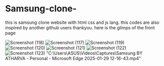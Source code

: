 # Samsung-clone-
this is samsung clone website with html css and js lang. this codes are also inspired by another github users thankyou.
here is the glimps of the front page 

![Screenshot (118)](https://github.com/user-attachments/assets/0438b19c-3292-4945-a933-b9191bb64cdd)
![Screenshot (117)](https://github.com/user-attachments/assets/10c22f1f-53e4-49f9-ba9d-5fa42fedd073)
![Screenshot (119)](https://github.com/user-attachments/assets/e273cb9f-978c-45f7-8cd5-8b25ffd6b5a2)
![Screenshot (120)](https://github.com/user-attachments/assets/9a3cb378-19e8-4ffd-8584-f262d0f4a594)
![Screenshot (121)](https://github.com/user-attachments/assets/6ddbd2ea-115f-424a-b104-2e743d20143c)
![Screenshot (122)](https://github.com/user-attachments/assets/878e8b86-84c3-4430-87e6-34d4db0f44ab)
![Screenshot (123)](https://github.com/user-attachments/assets/d5408d9f-7d74-4207-a094-e2ac86865243)
"C:\Users\ASUS\Videos\Captures\Samsung BY ATHARVA - Personal - Microsoft​ Edge 2025-01-29 12-16-43.mp4"





